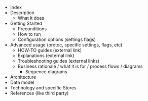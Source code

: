 - Index
- Description
    - What it does
- Getting Started
    - Preconditions
    - How to run
    - Configuration options (settings flags)
- Advanced usage (protoc, specific settings,  flags, etc)
    - HOW-TO guides (external link)
    - Explanations (external link)
    - Troubleshooting guides (external links)
    - Business rationale / what it is for / process flows / diagrams
        - Sequence diagrams
- Architecture
- Data model
- Technology and specific Stores
- References (like third party)
